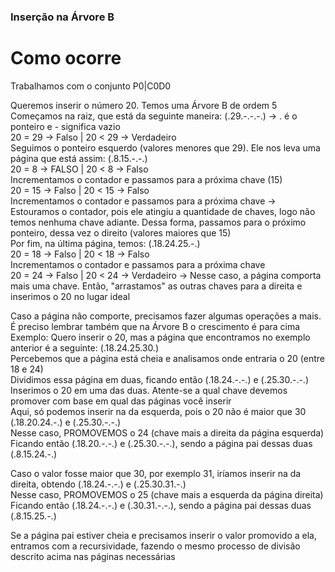 ### Inserção na Árvore B   

# Como ocorre  
Trabalhamos com o conjunto P0|C0D0  

Queremos inserir o número 20. Temos uma Árvore B de ordem 5  
Começamos na raiz, que está da seguinte maneira: (.29.-.-.-.) -> . é o ponteiro e - significa vazio  
20 = 29 -> Falso | 20 < 29 -> Verdadeiro  
Seguimos o ponteiro esquerdo (valores menores que 29). Ele nos leva uma página que está assim: (.8.15.-.-.)  
20 = 8 -> FALSO | 20 < 8 -> Falso  
Incrementamos o contador e passamos para a próxima chave (15)  
20 = 15 -> Falso | 20 < 15 -> Falso  
Incrementamos o contador e passamos para a próxima chave -> Estouramos o contador, pois ele atingiu a quantidade de chaves, logo não temos 
nenhuma chave adiante. Dessa forma, passamos para o próximo ponteiro, dessa vez o direito (valores maiores que 15)  
Por fim, na última página, temos: (.18.24.25.-.)  
20 = 18 -> Falso | 20 < 18 -> Falso  
Incrementamos o contador e passamos para a próxima chave  
20 = 24 -> Falso | 20 < 24 -> Verdadeiro -> Nesse caso, a página comporta mais uma chave. Então, "arrastamos" as outras chaves para a direita e 
inserimos o 20 no lugar ideal  

Caso a página não comporte, precisamos fazer algumas operações a mais. É preciso lembrar também que na Árvore B o crescimento é para cima  
Exemplo: Quero inserir o 20, mas a página que encontramos no exemplo anterior é a seguinte: (.18.24.25.30.)  
Percebemos que a página está cheia e analisamos onde entraria o 20 (entre 18 e 24)  
Dividimos essa página em duas, ficando então (.18.24.-.-.) e (.25.30.-.-.)  
Inserimos o 20 em uma das duas. Atente-se a qual chave devemos promover com base em qual das páginas você inserir  
Aqui, só podemos inserir na da esquerda, pois o 20 não é maior que 30 (.18.20.24.-.) e (.25.30.-.-.)  
Nesse caso, PROMOVEMOS o 24 (chave mais a direita da página esquerda)  
Ficando então (.18.20.-.-.) e (.25.30.-.-.), sendo a página pai dessas duas (.8.15.24.-.)  

Caso o valor fosse maior que 30, por exemplo 31, iríamos inserir na da direita, obtendo (.18.24.-.-.) e (.25.30.31.-.)  
Nesse caso, PROMOVEMOS o 25 (chave mais a esquerda da página direita)  
Ficando então (.18.24.-.-.) e (.30.31.-.-.), sendo a página pai dessas duas (.8.15.25.-.)  

Se a página pai estiver cheia e precisamos inserir o valor promovido a ela, entramos com a recursividade, fazendo o mesmo processo de divisão descrito acima 
nas páginas necessárias  

